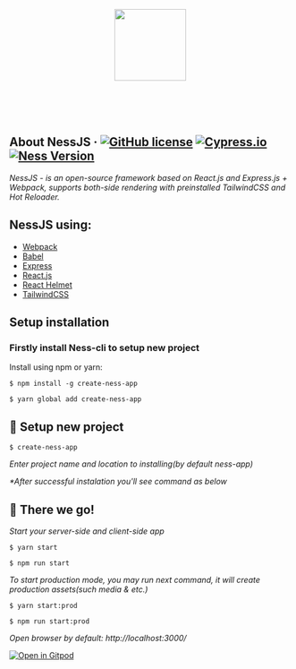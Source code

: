 <p align="center">
  <a href="https://nessjs.org">
		<br/><br/><br/><br/><br/>
    <img src="https://user-images.githubusercontent.com/106757584/175770221-a634f207-c3de-4afc-991c-d2fb32953941.png" height="128">
		<br/><br/><br/><br/><br/>
  </a>
</p>

## About NessJS  &middot; [![GitHub license](https://img.shields.io/badge/license-MIT-blue.svg)](https://github.com/leroywagner/ness.js/license) [![Cypress.io](https://img.shields.io/badge/tested%20with-Cypress-04C38E.svg)](https://www.cypress.io/) [![Ness Version](https://img.shields.io/badge/v3.0.9-NessJS-blue)]()
<i>NessJS - is an open-source framework based on React.js and Express.js + Webpack, supports both-side rendering with preinstalled TailwindCSS and Hot Reloader.</i>

## NessJS using:
+ [Webpack](https://github.com/webpack/webpack)
+ [Babel](https://github.com/babel/babel)
+ [Express](https://github.com/expressjs/express)
+ [React.js](https://github.com/facebook/create-react-app)
+ [React Helmet](https://github.com/nfl/react-helmet)
+ [TailwindCSS](https://github.com/tailwindlabs/tailwindcss)


## Setup installation
### Firstly install Ness-cli to setup new project
Install using npm or yarn:
```
$ npm install -g create-ness-app
```
```
$ yarn global add create-ness-app
```
<div>

<h2> 🌱 Setup new project</h2>

```
$ create-ness-app
```
<i>Enter project name and location to installing(by default ness-app)</i>

<i>*After successful instalation you'll see command as below</i>

</div>
<div>

<h2 width="100%"> 🌱 There we go! </h2>

<i>Start your server-side and client-side app</i>

``` 
$ yarn start 
```
``` 
$ npm run start 
```

<i>To start production mode, you may run next command, it will create production assets(such media & etc.)</i>


``` 
$ yarn start:prod
```
``` 
$ npm run start:prod
```

<i align="center">Open browser by default: http://localhost:3000/</i>

</div>

[![Open in Gitpod](https://gitpod.io/button/open-in-gitpod.svg)](https://gitpod.io/start/#leroywagner-nessjs-7fzmgg0lq4i)

